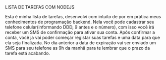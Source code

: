 LISTA DE TAREFAS COM NODEJS

Esta é minha lista de tarefas, desenvolvi com intuíto de por em prática meus conhecimentos de programação backend.
Nela você pode cadastrar seu telefone celular(informando DDD, 9 antes e o número), com isso você irá receber um SMS de confirmação para ativar sua conta.
Após confirmar a conta, você ja vai poder começar registar suas tarefas e uma data para que ela seja finalizada.
No dia anterior a data de expiração vai ser enviado um SMS para seu telefone as 9h da manhã para te lembrar que o prazo da tarefa está acabando.




